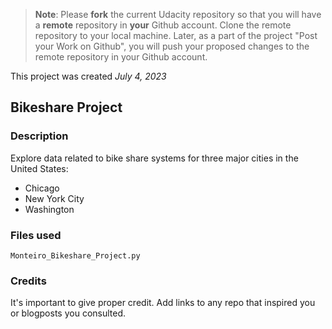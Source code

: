 >**Note**: Please **fork** the current Udacity repository so that you will have a **remote** repository in **your** Github account. Clone the remote repository to your local machine. Later, as a part of the project "Post your Work on Github", you will push your proposed changes to the remote repository in your Github account.

This project was created _July 4, 2023_

## Bikeshare Project

### Description
Explore data related to bike share systems for three major cities in the United States:
* Chicago
* New York City
* Washington

### Files used
`Monteiro_Bikeshare_Project.py`

### Credits
It's important to give proper credit. Add links to any repo that inspired you or blogposts you consulted.

